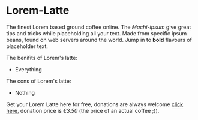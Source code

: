 # Lorem-Latte

The finest Lorem based ground coffee online. The _Machi-ipsum_ give great tips and tricks while placeholding all your text. Made from specific ipsum beans, found on web servers around the world. Jump in to **bold** flavours of placeholder text.

The benifits of Lorem's latte:

- Everything

The cons of Lorem's latte:

- Nothing

Get your Lorem Latte here for free, donations are always welcome [click here](https://www.paypal.com/donate/?hosted_button_id=4BLWQ8E3L8HWS), donation price is _€3.50_ (the price of an actual coffee ;)).
